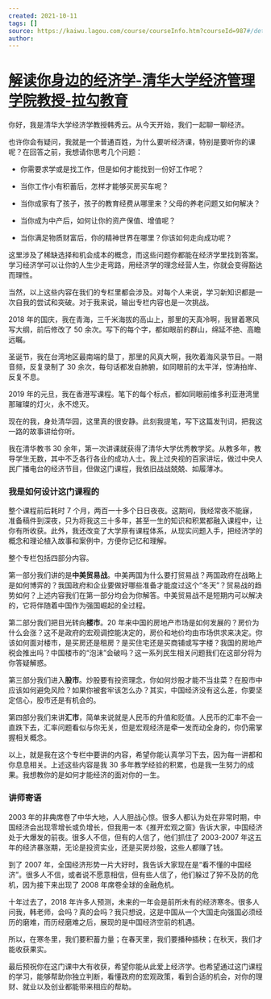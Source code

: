 ```yaml
---
created: 2021-10-11
tags: []
source: https://kaiwu.lagou.com/course/courseInfo.htm?courseId=987#/detail/pc?id=7794
author: 
---
```


# [解读你身边的经济学-清华大学经济管理学院教授-拉勾教育](https://kaiwu.lagou.com/course/courseInfo.htm?courseId=987#/detail/pc?id=7794)


你好，我是清华大学经济学教授韩秀云。从今天开始，我们一起聊一聊经济。

也许你会有疑问，我就是一个普通百姓，为什么要听经济课，特别是要听你的课呢？在回答之前，我想请你思考几个问题：

-   你需要求学或是找工作，但是如何才能找到一份好工作呢？
    
-   当你工作小有积蓄后，怎样才能够买房买车呢？
    
-   当你成家有了孩子，孩子的教育经费从哪里来？父母的养老问题又如何解决？
    
-   当你成为中产后，如何让你的资产保值、增值呢？
    
-   当你满足物质财富后，你的精神世界在哪里？你该如何走向成功呢？
    

这里涉及了稀缺选择和机会成本的概念，而这些问题你都能在经济学里找到答案。学习经济学可以让你的人生少走弯路，用经济学的理念经营人生，你就会变得豁达而理性。

当然，以上这些内容在我们的专栏里都会涉及。对每个人来说，学习新知识都是一次自我的尝试和突破。对于我来说，输出专栏内容也是一次挑战。

2018 年的国庆，我在青海，三千米海拔的高山上，那里的天真冷啊，我冒着寒风写大纲，前后修改了 50 余次。写下的每个字，都如眼前的群山，绵延不绝、高瞻远瞩。

圣诞节，我在台湾地区最南端的垦丁，那里的风真大啊，我吹着海风录节目。一期音频，反复录制了 30 余次，每句话都发自肺腑，如同眼前的太平洋，惊涛拍岸、反复不息。

2019 年的元旦，我在香港写课程。笔下的每个标点，都如同眼前维多利亚港湾里那璀璨的灯火，永不熄灭。

现在的我，身处清华园，这里真的很安静。此刻我提笔，写下这篇发刊词，把我这一路的故事讲给你听。

我在清华教书 30 余年，第一次讲课就获得了清华大学优秀教学奖。从教多年，教导学生无数，其中不乏各行各业的成功人士。我上过央视的百家讲坛，做过中央人民广播电台的经济节目，但做这门课程，我依旧战战兢兢、如履薄冰。

### 我是如何设计这门课程的

整个课程前后耗时 7 个月，两百一十多个日日夜夜。这期间，我经常夜不能寐，准备稿件到深夜，只为将我这三十多年，甚至一生的知识和积累都融入课程中，让你有所收获。此外，我还改变了大学原有课程体系，从现实问题入手，把经济学的概念和理论植入故事和案例中，方便你记忆和理解。

整个专栏包括四部分内容。

第一部分我们讲的是**中美贸易战**。中美两国为什么要打贸易战？两国政府在战略上是如何博弈的？我国政府和企业要做好哪些准备才能度过这个“冬天”？贸易战的趋势如何？上述内容我们在第一部分均会为你解答。中美贸易战不是短期内可以解决的，它将伴随着中国作为强国崛起的全过程。

第二部分我们把目光转向**楼市**。20 年来中国的房地产市场是如何发展的？房价为什么会涨？这不是政府的宏观调控能决定的，房价和地价均由市场供求来决定。你该如何面对楼市，是买房还是租房？是买住宅还是买商铺或写字楼？我国的房地产税会推出吗？中国楼市的“泡沫”会破吗？这一系列民生相关问题我们在这部分将为你答疑解惑。

第三部分我们进入**股市**。炒股要有投资理念，你如何炒股才能不当韭菜？在股市中应该如何避免风险？如果你被套牢该怎么办？其实，中国经济没有这么差，你要坚定信心，股市还是有机会的。

第四部分我们来讲**汇市**，简单来说就是人民币的升值和贬值。人民币的汇率不会一直跌下去，汇率问题看似与你无关，但是宏观经济是牵一发而动全身的，你仍需掌握相关概念。

以上，就是我在这个专栏中要讲的内容，希望你能认真学习下去，因为每一讲都和你息息相关。上述这些内容是我 30 多年教学经验的积累，也是我一生努力的成果。我想教你的是如何才能经济的面对你的一生。

### 讲师寄语

2003 年的非典席卷了中华大地，人人胆战心惊。很多人都认为处在非常时期，中国经济会出现零增长或负增长，但我用一本《推开宏观之窗》告诉大家，中国经济处于大爆发的前夜。很多人不信，但有的人信了，他们抓住了 2003-2007 年这五年的经济暴涨期，无论是投资实业，还是买房炒股，这些人都赚了钱。

到了 2007 年，全国经济形势一片大好时，我告诉大家现在是“看不懂的中国经济”。很多人不信，或者说不愿意相信，但有些人信了，他们躲过了猝不及防的危机，因为接下来出现了 2008 年席卷全球的金融危机。

十年过去了，2018 年许多人预测，未来的一年会是前所未有的经济寒冬。很多人问我，韩老师，会吗？真的会吗？我只想说，这是中国从一个大国走向强国必须经历的磨难，而历经磨难之后，展现的是中国经济空前的机遇。

所以，在寒冬里，我们要积蓄力量；在春天里，我们要播种插秧；在秋天，我们才能收获果实。

最后预祝你在这门课中大有收获，希望你能从此爱上经济学。也希望通过这门课程的学习，能够帮助你独立判断，看懂政府的宏观政策，看到合适的机会，对你的理财、就业以及创业都能带来相应的帮助。
